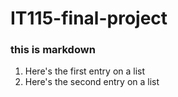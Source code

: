 # IT115-final-project
### this is markdown
1. Here's the first entry on a list
2. Here's the second entry on a list
